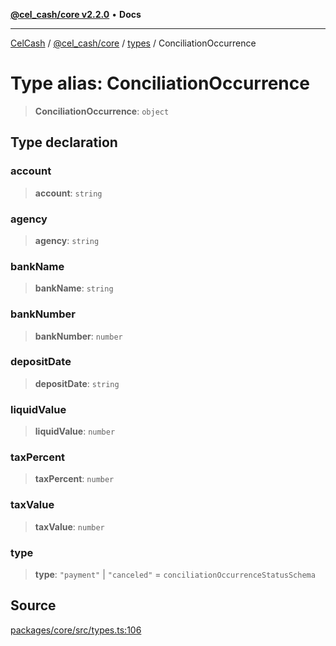 [**@cel_cash/core v2.2.0**](../../README.md) • **Docs**

***

[CelCash](../../../../packages.md) / [@cel\_cash/core](../../README.md) / [types](../README.md) / ConciliationOccurrence

# Type alias: ConciliationOccurrence

> **ConciliationOccurrence**: `object`

## Type declaration

### account

> **account**: `string`

### agency

> **agency**: `string`

### bankName

> **bankName**: `string`

### bankNumber

> **bankNumber**: `number`

### depositDate

> **depositDate**: `string`

### liquidValue

> **liquidValue**: `number`

### taxPercent

> **taxPercent**: `number`

### taxValue

> **taxValue**: `number`

### type

> **type**: `"payment"` \| `"canceled"` = `conciliationOccurrenceStatusSchema`

## Source

[packages/core/src/types.ts:106](https://github.com/Pyxlab/celcash/blob/9e2eeefc75067a4b86d18d5bb144eb4446f097c2/packages/core/src/types.ts#L106)
